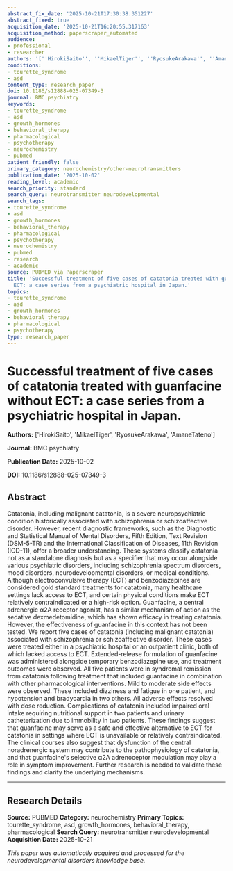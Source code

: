 ```yaml
---
abstract_fix_date: '2025-10-21T17:30:38.351227'
abstract_fixed: true
acquisition_date: '2025-10-21T16:20:55.317163'
acquisition_method: paperscraper_automated
audience:
- professional
- researcher
authors: '[''HirokiSaito'', ''MikaelTiger'', ''RyosukeArakawa'', ''AmaneTateno'']'
conditions:
- tourette_syndrome
- asd
content_type: research_paper
doi: 10.1186/s12888-025-07349-3
journal: BMC psychiatry
keywords:
- tourette_syndrome
- asd
- growth_hormones
- behavioral_therapy
- pharmacological
- psychotherapy
- neurochemistry
- pubmed
patient_friendly: false
primary_category: neurochemistry/other-neurotransmitters
publication_date: '2025-10-02'
reading_level: academic
search_priority: standard
search_query: neurotransmitter neurodevelopmental
search_tags:
- tourette_syndrome
- asd
- growth_hormones
- behavioral_therapy
- pharmacological
- psychotherapy
- neurochemistry
- pubmed
- research
- academic
source: PUBMED via Paperscraper
title: 'Successful treatment of five cases of catatonia treated with guanfacine without
  ECT: a case series from a psychiatric hospital in Japan.'
topics:
- tourette_syndrome
- asd
- growth_hormones
- behavioral_therapy
- pharmacological
- psychotherapy
type: research_paper
---
```


# Successful treatment of five cases of catatonia treated with guanfacine without ECT: a case series from a psychiatric hospital in Japan.

**Authors:** ['HirokiSaito', 'MikaelTiger', 'RyosukeArakawa', 'AmaneTateno']

**Journal:** BMC psychiatry

**Publication Date:** 2025-10-02

**DOI:** 10.1186/s12888-025-07349-3

## Abstract

Catatonia, including malignant catatonia, is a severe neuropsychiatric condition historically associated with schizophrenia or schizoaffective disorder. However, recent diagnostic frameworks, such as the Diagnostic and Statistical Manual of Mental Disorders, Fifth Edition, Text Revision (DSM-5-TR) and the International Classification of Diseases, 11th Revision (ICD-11), offer a broader understanding. These systems classify catatonia not as a standalone diagnosis but as a specifier that may occur alongside various psychiatric disorders, including schizophrenia spectrum disorders, mood disorders, neurodevelopmental disorders, or medical conditions. Although electroconvulsive therapy (ECT) and benzodiazepines are considered gold standard treatments for catatonia, many healthcare settings lack access to ECT, and certain physical conditions make ECT relatively contraindicated or a high-risk option. Guanfacine, a central adrenergic α2A receptor agonist, has a similar mechanism of action as the sedative dexmedetomidine, which has shown efficacy in treating catatonia. However, the effectiveness of guanfacine in this context has not been tested. We report five cases of catatonia (including malignant catatonia) associated with schizophrenia or schizoaffective disorder. These cases were treated either in a psychiatric hospital or an outpatient clinic, both of which lacked access to ECT. Extended-release formulation of guanfacine was administered alongside temporary benzodiazepine use, and treatment outcomes were observed. All five patients were in syndromal remission from catatonia following treatment that included guanfacine in combination with other pharmacological interventions. Mild to moderate side effects were observed. These included dizziness and fatigue in one patient, and hypotension and bradycardia in two others. All adverse effects resolved with dose reduction. Complications of catatonia included impaired oral intake requiring nutritional support in two patients and urinary catheterization due to immobility in two patients. These findings suggest that guanfacine may serve as a safe and effective alternative to ECT for catatonia in settings where ECT is unavailable or relatively contraindicated. The clinical courses also suggest that dysfunction of the central noradrenergic system may contribute to the pathophysiology of catatonia, and that guanfacine's selective α2A adrenoceptor modulation may play a role in symptom improvement. Further research is needed to validate these findings and clarify the underlying mechanisms.

---

## Research Details

**Source:** PUBMED
**Category:** neurochemistry
**Primary Topics:** tourette_syndrome, asd, growth_hormones, behavioral_therapy, pharmacological
**Search Query:** neurotransmitter neurodevelopmental
**Acquisition Date:** 2025-10-21

*This paper was automatically acquired and processed for the neurodevelopmental disorders knowledge base.*
